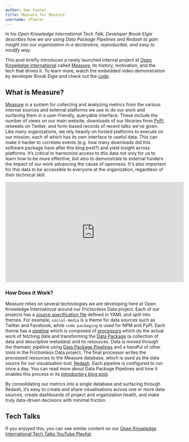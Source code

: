 ```yaml
---
author: Dan Fowler
title: Measure for Measure
username: dfowler
---
```


*In his Open Knowledge International Tech Talk, Developer Brook Elgie
describes how we are using Data Package Pipelines and Redash to gain
insight into our organization in a declarative, reproducible, and easy
to modify way.*

This post briefly introduces a newly launched internal project at
[Open Knowledge International][oki] called
[Measure][measure], its history, motivation, and the tech that drives
it.  To learn more, watch the embedded video demonstration by
developer Brook Elgie and check out the [code][measure].

## What is Measure?

[Measure][measure] is a system for collecting and analyzing metrics
from the various internal sources and external platforms we use to do
our work and surfacing them in a user-friendly, queryable interface.
These include the number of views on our main website, downloads of
our libraries from [PyPI][pypi], retweets on Twitter, and form-based
records of recent talks we’ve given.  Like many organizations, we rely
heavily on hosted platforms to execute on our mission, each of which
has its own interface to useful data.  This can make it harder to
correlate events (e.g. how many downloads did this software package
have after this blog post?) and yield insight across platforms.  It’s
critical to harmonize access to this data not only for us to learn how
to be more effective, but also to demonstrate to external funders the
impact of our work advancing the cause of openness.  It's also
important for this data to be accessible to everyone at the
organization, regardless of their technical skill.

<iframe width="560" height="315" src="https://www.youtube.com/embed/NVuJq_WseJQ?list=PLOGV29UsPM6hTC5Nvd2ySyI_5q-C1_i1S" frameborder="0" allowfullscreen></iframe>

### How Does it Work?

Measure relies on several technologies we are developing here at Open
Knowledge International around our Frictionless Data project.  Each of
our projects has a [source specification file][measure-source] defined
in YAML and split into themes. For example, `social-media` is a theme
for data sources such as Twitter and Facebook, while `code-packaging`
is used for NPM and PyPI. Each theme has a [pipeline][dpp-pipeline]
which is composed of [processors][dpp-processor] which do the actual
work of fetching data and transforming the [Data Package][dp] (a
collection of data and descriptive metadata) and its resources.  Data
is moved through the thematic pipeline using
[Data Package Pipelines][dpp] and a handful of other tools in the
Frictionless Data project.  The final processor writes the processed
resources to the Measure database, which is used as the data source
for our visualisation tool, [Redash][redash]. Each pipeline is
configured to run once a day.  You can read more about Data Package
Pipelines and how it enables this process in its
[introductory blog post][dpp-intro].

By consolidating our metrics into a single database and surfacing
through Redash, it’s easy to create and share visualisations across
one or more data sources, create dashboards of project and
organization health, and make truly data-driven decisions with minimal
friction.

## Tech Talks

If you enjoyed this, you can see similar content on our
[Open Knowledge International Tech Talks YouTube Playlist][techtalks].

[measure]: https://github.com/okfn/measure
[dpp-intro]: /blog/2017/02/27/datapackage-pipelines.html
[dpp]: https://github.com/frictionlessdata/datapackage-pipelines
[techtalks]: https://www.youtube.com/playlist?list=PLOGV29UsPM6hTC5Nvd2ySyI_5q-C1_i1S
[oki]: https://okfn.org/
[measure-source]: https://github.com/okfn/measure#project-configuration
[dpp-pipeline]: https://github.com/frictionlessdata/datapackage-pipelines#pipelines
[dpp-processor]: https://github.com/frictionlessdata/datapackage-pipelines#custom-processors
[pypi]: https://pypi.python.org/pypi
[dp]: http://specs.frictionlessdata.io/data-package/
[redash]: https://redash.io/
